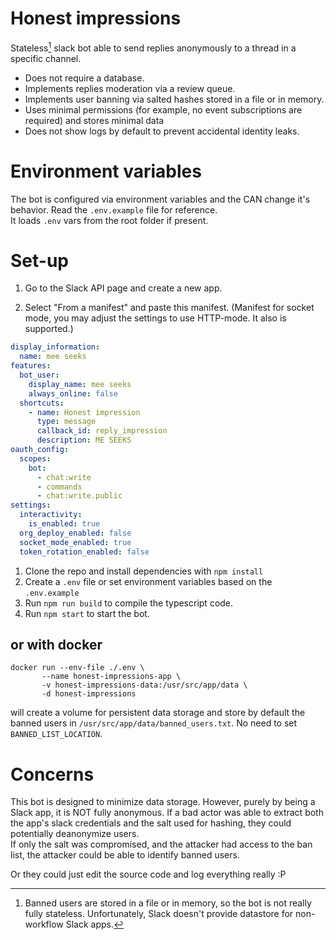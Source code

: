 # Honest impressions

Stateless[^1] slack bot able to send replies anonymously to a thread in a specific channel. 

- Does not require a database.
- Implements replies moderation via a review queue.
- Implements user banning via salted hashes stored in a file or in memory.
- Uses minimal permissions (for example, no event subscriptions are required) and stores minimal data
- Does not show logs by default to prevent accidental identity leaks.



# Environment variables
The bot is configured via environment variables and the CAN change it's behavior. Read the `.env.example` file for reference.\
It loads `.env` vars from the root folder if present.


# Set-up
1. Go to the Slack API page and create a new app. 

1. Select "From a manifest" and paste this manifest. (Manifest for socket mode, you may adjust the settings to use HTTP-mode. It also is supported.)
```yaml
display_information:
  name: mee seeks
features:
  bot_user:
    display_name: mee seeks
    always_online: false
  shortcuts:
    - name: Honest impression
      type: message
      callback_id: reply_impression
      description: ME SEEKS
oauth_config:
  scopes:
    bot:
      - chat:write
      - commands
      - chat:write.public
settings:
  interactivity:
    is_enabled: true
  org_deploy_enabled: false
  socket_mode_enabled: true
  token_rotation_enabled: false
```
1. Clone the repo and install dependencies with `npm install`
1. Create a `.env` file or set environment variables based on the `.env.example`
1. Run `npm run build` to compile the typescript code.
1. Run `npm start` to start the bot.

## or with docker 
```
docker run --env-file ./.env \
       --name honest-impressions-app \
       -v honest-impressions-data:/usr/src/app/data \
       -d honest-impressions
```
will create a volume for persistent data storage and store by default the banned users in `/usr/src/app/data/banned_users.txt`. No need to set `BANNED_LIST_LOCATION`. 



# Concerns
This bot is designed to minimize data storage. However, purely by being a Slack app, it is NOT fully anonymous. If a bad actor was able to extract both the app's slack credentials and the salt used for hashing, they could potentially deanonymize users. \
If only the salt was compromised, and the attacker had access to the ban list, the attacker could be able to identify banned users.



Or they could just edit the source code and log everything really :P

[^1]: Banned users are stored in a file or in memory, so the bot is not really fully stateless. Unfortunately, Slack doesn't provide datastore for non-workflow Slack apps.